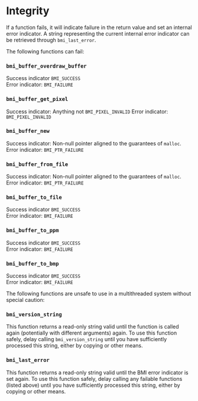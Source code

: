 # Integrity

If a function fails, it will indicate failure in the return value and set an internal error indicator. A string representing the current internal error indicator can be retrieved through `bmi_last_error`.

The following functions can fail:

### `bmi_buffer_overdraw_buffer`

Success indicator `BMI_SUCCESS`  
Error indicator: `BMI_FAILURE`

### `bmi_buffer_get_pixel`

Success indicator: Anything not `BMI_PIXEL_INVALID`
Error indicator: `BMI_PIXEL_INVALID`

### `bmi_buffer_new`

Success indicator: Non-null pointer aligned to the guarantees of `malloc`.  
Error indicator: `BMI_PTR_FAILURE`

### `bmi_buffer_from_file`

Success indicator: Non-null pointer aligned to the guarantees of `malloc`.  
Error indicator: `BMI_PTR_FAILURE`

### `bmi_buffer_to_file`

Success indicator `BMI_SUCCESS`  
Error indicator: `BMI_FAILURE`

### `bmi_buffer_to_ppm`

Success indicator `BMI_SUCCESS`  
Error indicator: `BMI_FAILURE`

### `bmi_buffer_to_bmp`

Success indicator `BMI_SUCCESS`  
Error indicator: `BMI_FAILURE`

The following functions are unsafe to use in a multithreaded system without special caution:

### `bmi_version_string`

This function returns a read-only string valid until the function is called again (potentially with different arguments) again. To use this function safely, delay calling `bmi_version_string` until you have sufficiently processed this string, either by copying or other means.

### `bmi_last_error`

This function returns a read-only string valid until the BMI error indicator is set again. To use this function safely, delay calling any failable functions (listed above) until you have sufficiently processed this string, either by copying or other means.
